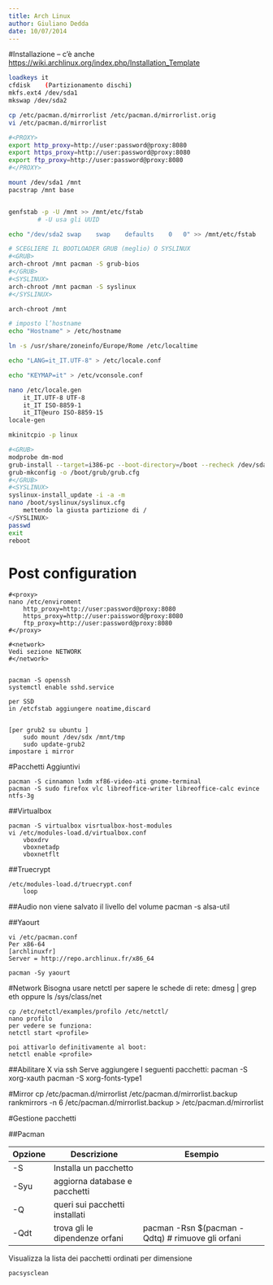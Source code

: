 ```yaml
---
title: Arch Linux
author: Giuliano Dedda 
date: 10/07/2014
---
```


#Installazione
– c’è anche https://wiki.archlinux.org/index.php/Installation_Template

```bash
loadkeys it
cfdisk    (Partizionamento dischi)
mkfs.ext4 /dev/sda1
mkswap /dev/sda2

cp /etc/pacman.d/mirrorlist /etc/pacman.d/mirrorlist.orig
vi /etc/pacman.d/mirrorlist

#<PROXY>
export http_proxy=http://user:password@proxy:8080
export https_proxy=http://user:password@proxy:8080
export ftp_proxy=http://user:password@proxy:8080
#</PROXY>

mount /dev/sda1 /mnt
pacstrap /mnt base 


genfstab -p -U /mnt >> /mnt/etc/fstab 
		# -U usa gli UUID

echo "/dev/sda2	swap	swap	defaults	0	0" >> /mnt/etc/fstab

# SCEGLIERE IL BOOTLOADER GRUB (meglio) O SYSLINUX
#<GRUB>
arch-chroot /mnt pacman -S grub-bios
#</GRUB>
#<SYSLINUX>
arch-chroot /mnt pacman -S syslinux
#</SYSLINUX>

arch-chroot /mnt

# imposto l’hostname
echo "Hostname" > /etc/hostname

ln -s /usr/share/zoneinfo/Europe/Rome /etc/localtime

echo "LANG=it_IT.UTF-8" > /etc/locale.conf	

echo "KEYMAP=it" > /etc/vconsole.conf

nano /etc/locale.gen
	it_IT.UTF-8 UTF-8  
	it_IT ISO-8859-1  
	it_IT@euro ISO-8859-15
locale-gen

mkinitcpio -p linux

#<GRUB>
modprobe dm-mod
grub-install --target=i386-pc --boot-directory=/boot --recheck /dev/sda
grub-mkconfig -o /boot/grub/grub.cfg
#</GRUB>
#<SYSLINUX>
syslinux-install_update -i -a -m
nano /boot/syslinux/syslinux.cfg
	mettendo la giusta partizione di /
</SYSLINUX>
passwd
exit
reboot
```

# Post configuration

```
#<proxy>
nano /etc/enviroment
	http_proxy=http://user:password@proxy:8080
	https_proxy=http://user:paissword@proxy:8080
	ftp_proxy=http://user:password@proxy:8080
#</proxy>

#<network>
Vedi sezione NETWORK
#</network>


pacman -S openssh
systemctl enable sshd.service

per SSD
in /etcfstab aggiungere noatime,discard


[per grub2 su ubuntu ]
	sudo mount /dev/sdx /mnt/tmp
	sudo update-grub2
impostare i mirror
```


#Pacchetti Aggiuntivi
```
pacman -S cinnamon lxdm xf86-video-ati gnome-terminal
pacman -S sudo firefox vlc libreoffice-writer libreoffice-calc evince ntfs-3g
```

##Virtualbox
```
pacman -S virtualbox visrtualbox-host-modules
vi /etc/modules-load.d/virtualbox.conf
	vboxdrv 
	vboxnetadp 
	vboxnetflt 
```

##Truecrypt
```
/etc/modules-load.d/truecrypt.conf 
	loop
```

##Audio 
non viene salvato il livello del volume
pacman -s alsa-util

##Yaourt
```
vi /etc/pacman.conf 
Per x86-64 
[archlinuxfr] 
Server = http://repo.archlinux.fr/x86_64 

pacman -Sy yaourt
```

#Network
Bisogna usare netctl
per sapere le schede di rete:
	dmesg | grep eth
oppure
	ls /sys/class/net

```
cp /etc/netctl/examples/profilo /etc/netctl/
nano profilo
per vedere se funziona: 
netctl start <profile>

poi attivarlo definitivamente al boot: 
netctl enable <profile>
```


##Abilitare X via ssh 
Serve aggiungere I seguenti pacchetti:
pacman -S xorg-xauth
pacman -S xorg-fonts-type1

#Mirror
cp /etc/pacman.d/mirrorlist /etc/pacman.d/mirrorlist.backup
rankmirrors -n 6 /etc/pacman.d/mirrorlist.backup > /etc/pacman.d/mirrorlist

#Gestione pacchetti 

##Pacman

Opzione 	| Descrizione 				| Esempio
------- 	| ------- 				| ------- 
-S <pacchetto>	| Installa un pacchetto 		|
 -Syu		| aggiorna database e pacchetti 	|
 -Q		| queri sui pacchetti installati	|
 -Qdt		| trova gli le dipendenze orfani	| pacman -Rsn $(pacman -Qdtq) # rimuove  gli orfani

Visualizza la lista dei pacchetti ordinati per dimensione

    pacsysclean	


